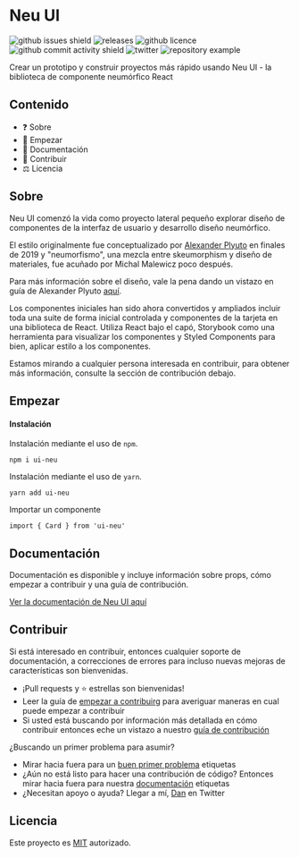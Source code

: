 # Neu UI

![github issues shield](https://img.shields.io/github/issues/daniel-norris/neumorphic_design)
![releases](https://img.shields.io/github/v/release/daniel-norris/neu_ui?include_prereleases)
![github licence](https://img.shields.io/github/license/daniel-norris/neu_ui)
![github commit activity shield](https://img.shields.io/github/commit-activity/m/daniel-norris/neumorphic_design)
![twitter](https://img.shields.io/twitter/follow/danielpnorris)
![repository example](src/demo.gif)

Crear un prototipo y construir proyectos más rápido usando Neu UI - la biblioteca de componente neumórfico React

## Contenido

- ❓ Sobre
- 🚀 Empezar
- 📝 Documentación
- 👏 Contribuir
- ⚖️ Licencia

## Sobre

Neu UI comenzó la vida como proyecto lateral pequeño explorar diseño de componentes de la interfaz de usuario y desarrollo diseño neumórfico.

El estilo originalmente fue conceptualizado por [Alexander Plyuto](https://dribbble.com/alexplyuto) en finales de 2019 y "neumorfismo", una mezcla entre skeumorphism y diseño de materiales, fue acuñado por Michal Malewicz poco después.

Para más información sobre el diseño, vale la pena dando un vistazo en guía de Alexander Plyuto [aquí](https://www.figma.com/file/J1uPSOY5k577mDpSfGFven/Neomorphism-Guide-2.0-%7C-Original?node-id=26580%3A1425).

Los componentes iniciales han sido ahora convertidos y ampliados incluir toda una suite de forma inicial controlada y componentes de la tarjeta en una biblioteca de React. Utiliza React bajo el capó, Storybook como una herramienta para visualizar los componentes y Styled Components para bien, aplicar estilo a los componentes.

Estamos mirando a cualquier persona interesada en contribuir, para obtener más información, consulte la sección de contribución debajo.

## Empezar

#### Instalación

Instalación mediante el uso de `npm`.

```
npm i ui-neu
```

Instalación mediante el uso de `yarn`.

```
yarn add ui-neu
```

Importar un componente

```
import { Card } from 'ui-neu'
```

## Documentación

Documentación es disponible y incluye información sobre props, cómo empezar a contribuir y una guía de contribución.

[Ver la documentación de Neu UI aquí](https://ui-neu.netlify.app/)

## Contribuir

Si está interesado en contribuir, entonces cualquier soporte de documentación, a correcciones de errores para incluso nuevas mejoras de características son bienvenidas.

- ¡Pull requests y ⭐ estrellas son bienvenidas!
- Leer la guía de [empezar a contribuirg](CONTRIBUTING.md) para averiguar maneras en cual puede empezar a contribuir
- Si usted está buscando por información más detallada en cómo contribuir entonces eche un vistazo a nuestro [guía de contribución](CONTRIBUTING_GUIDE.md)

¿Buscando un primer problema para asumir?

- Mirar hacia fuera para un [buen primer problema](https://github.com/daniel-norris/neu_ui/labels/good%20first%20issue) etiquetas
- ¿Aún no está listo para hacer una contribución de código? Entonces mirar hacia fuera para nuestra [documentación](https://github.com/daniel-norris/neu_ui/labels/documentation) etiquetas
- ¿Necesitan apoyo o ayuda? Llegar a mí, [Dan](https://twitter.com/danielpnorris) en Twitter

## Licencia

Este proyecto es [MIT](/LICENCE) autorizado.
